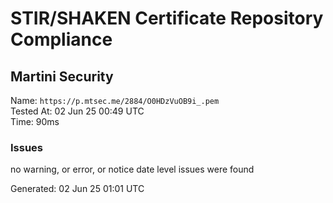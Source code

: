 # STIR/SHAKEN Certificate Repository Compliance

## Martini Security

Name: `https://p.mtsec.me/2884/O0HDzVuOB9i_.pem`\
Tested At: 02 Jun 25 00:49 UTC\
Time: 90ms

### Issues

no warning, or error, or notice date level issues were found

Generated: 02 Jun 25 01:01 UTC